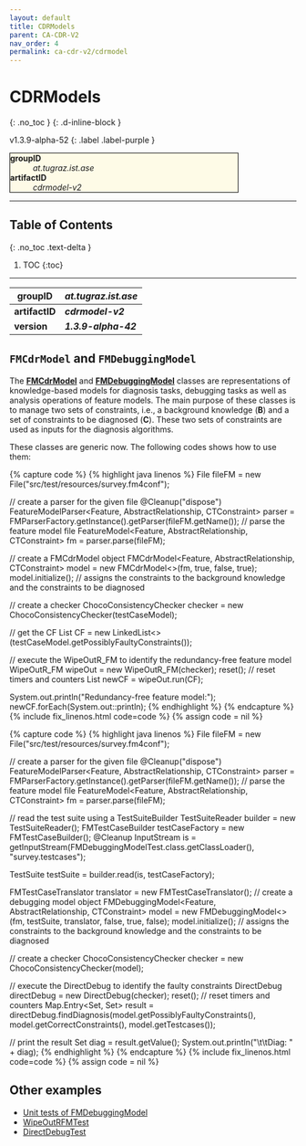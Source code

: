 ```yaml
---
layout: default
title: CDRModels
parent: CA-CDR-V2
nav_order: 4
permalink: ca-cdr-v2/cdrmodel
---
```


# CDRModels
{: .no_toc }
{: .d-inline-block }

v1.3.9-alpha-52
{: .label .label-purple }

<dl style="background:#FEFBE7; border:solid 1px black; width:400px;">
    <dt><strong>groupID</strong></dt>
    <dd><em>at.tugraz.ist.ase</em></dd>
    <dt><strong>artifactID</strong></dt>
    <dd><em>cdrmodel-v2</em></dd>
</dl>

---

## Table of Contents
{: .no_toc .text-delta }

1. TOC
{:toc}

---

| **groupID**    | **_at.tugraz.ist.ase_** |
|----------------|-------------------------|
| **artifactID** | **_cdrmodel-v2_**       |
| **version**    | **_1.3.9-alpha-42_**    |

## `FMCdrModel` and `FMDebuggingModel`

The [**FMCdrModel**](https://github.com/manleviet/CA-CDR-V2/blob/21-uses-generics-for-feature-model/cdrmodel-package/src/main/java/at/tugraz/ist/ase/cdrmodel/fm/FMCdrModel.java)
and [**FMDebuggingModel**](https://github.com/manleviet/CA-CDR-V2/blob/21-uses-generics-for-feature-model/cdrmodel-package/src/main/java/at/tugraz/ist/ase/cdrmodel/fm/FMDebuggingModel.java)
classes are representations of knowledge-based models for diagnosis tasks, debugging tasks as well as
analysis operations of feature models.
The main purpose of these classes is to manage two sets of constraints, i.e., a background knowledge (**B**)
and a set of constraints to be diagnosed (**C**).
These two sets of constraints are used as inputs for the diagnosis algorithms.

These classes are generic now.
The following codes shows how to use them:

{% capture code %}
{% highlight java linenos %}
File fileFM = new File("src/test/resources/survey.fm4conf");

// create a parser for the given file
@Cleanup("dispose")
FeatureModelParser<Feature, AbstractRelationship<Feature>, CTConstraint> parser = FMParserFactory.getInstance().getParser(fileFM.getName());
// parse the feature model file
FeatureModel<Feature, AbstractRelationship<Feature>, CTConstraint> fm = parser.parse(fileFM);

// create a FMCdrModel object
FMCdrModel<Feature, AbstractRelationship<Feature>, CTConstraint> model = new FMCdrModel<>(fm, true, false, true);
    model.initialize(); // assigns the constraints to the background knowledge and the constraints to be diagnosed

// create a checker
ChocoConsistencyChecker checker = new ChocoConsistencyChecker(testCaseModel);

// get the CF
List<Constraint> CF = new LinkedList<>(testCaseModel.getPossiblyFaultyConstraints());

// execute the WipeOutR_FM to identify the redundancy-free feature model
WipeOutR_FM wipeOut = new WipeOutR_FM(checker);
reset(); // reset timers and counters
List<Constraint> newCF = wipeOut.run(CF);

System.out.println("Redundancy-free feature model:");
newCF.forEach(System.out::println);
{% endhighlight %}
{% endcapture %}
{% include fix_linenos.html code=code %}
{% assign code = nil %}

{% capture code %}
{% highlight java linenos %}
File fileFM = new File("src/test/resources/survey.fm4conf");

// create a parser for the given file
@Cleanup("dispose")
FeatureModelParser<Feature, AbstractRelationship<Feature>, CTConstraint> parser = FMParserFactory.getInstance().getParser(fileFM.getName());
// parse the feature model file
FeatureModel<Feature, AbstractRelationship<Feature>, CTConstraint> fm = parser.parse(fileFM);

// read the test suite using a TestSuiteBuilder
TestSuiteReader builder = new TestSuiteReader();
FMTestCaseBuilder testCaseFactory = new FMTestCaseBuilder();
@Cleanup InputStream is = getInputStream(FMDebuggingModelTest.class.getClassLoader(), "survey.testcases");

TestSuite testSuite = builder.read(is, testCaseFactory);

FMTestCaseTranslator translator = new FMTestCaseTranslator();
// create a debugging model object
FMDebuggingModel<Feature, AbstractRelationship<Feature>, CTConstraint> model = new FMDebuggingModel<>(fm, testSuite, translator, false, true, false);
    model.initialize(); // assigns the constraints to the background knowledge and the constraints to be diagnosed

// create a checker
ChocoConsistencyChecker checker = new ChocoConsistencyChecker(model);

// execute the DirectDebug to identify the faulty constraints
DirectDebug directDebug = new DirectDebug(checker);
reset(); // reset timers and counters
Map.Entry<Set<ITestCase>, Set<Constraint>> result = directDebug.findDiagnosis(model.getPossiblyFaultyConstraints(),
    model.getCorrectConstraints(),
    model.getTestcases());

// print the result
Set<Constraint> diag = result.getValue();
    System.out.println("\t\tDiag: " + diag);
{% endhighlight %}
{% endcapture %}
{% include fix_linenos.html code=code %}
{% assign code = nil %}

## Other examples

- [Unit tests of FMDebuggingModel](https://github.com/manleviet/CA-CDR-V2/tree/21-uses-generics-for-feature-model/cdrmodel-package/src/test/java/at/tugraz/ist/ase/cdrmodel/fm)
- [WipeOutRFMTest](https://github.com/manleviet/CA-CDR-V2/blob/21-uses-generics-for-feature-model/ca-cdr-package/src/test/java/at/tugraz/ist/ase/cacdr/algorithms/WipeOutRFMTest.java)
- [DirectDebugTest](https://github.com/manleviet/CA-CDR-V2/blob/21-uses-generics-for-feature-model/ca-cdr-package/src/test/java/at/tugraz/ist/ase/cacdr/algorithms/DirectDebugTest.java)

[//]: # (Test cases and test suite)

[//]: # (In the context of the WipeOutR project, each test case is a conjunction of assignments, e.g., A=a1 & B=b3 & C=c2 &..., where ‘A=a1’ is an assignment, ‘&’ represents an AND operator.)

[//]: # (To feature models, test cases are simpler, e.g., A & ~B & C, where ‘A’ represents ‘A=true’ and ‘~B’ represents ‘B=false.’)

[//]: # (A test suite is a set of test cases.)

[//]: # (test-package & eval-package)

[//]: # (Link: https://github.com/manleviet/CA-CDR-V2/tree/main/test-package)

[//]: # (https://github.com/manleviet/CA-CDR-V2/tree/main/eval-package)

[//]: # (These packages provide two functionalities:)

[//]: # (1.	Test case and test suite management – provides the following classes:)

[//]: # (      a.	Assignment – manages an assignment, e.g., F1 = true or Modell = limousine.)

[//]: # (      b.	ITestCase – an interface that defines which functionalities every type of test case needs to support.)

[//]: # (      In another project, I have a new type of test case called AggregatedTestCase.)

[//]: # (      c.	TestCase – a test case that manages a list of assignments, a corresponding list of Choco constraints, and maybe a corresponding list of negative Choco constraints.)

[//]: # (      d.	TestSuite – manages a list of ITestCase.)

[//]: # (      e.	TestSuiteBuilder – provides a function &#40;buildTestSuite&#41; that reads a test suite from a test suite file. A test suite file will contain a total number of test cases in the first line and each test case written in other lines.)

[//]: # (      If you need to support other structures of test suite files, you need to implement the interface ITestSuiteBuildable.)

[//]: # (      f.	FMTestCaseBuilder – provides the capability of translating a feature model test case into a TestCase object.)

[//]: # (      To support other test case types &#40;such as Renault test case - Var1 = S64 & Var3 = M9&#41;, you need to implement the interface ITestCaseBuildable.)

[//]: # (2.	PerformanceEvaluator – an evaluator which measures algorithm runtimes or counts something.)

[//]: # (      Example – how to use TestCase and TestSuite classes:)

[//]: # (-	Unit tests)

[//]: # (-	WipeOutR_T_Model1)

[//]: # (-	WipeOutR_T_Model2)

[//]: # (-	RuntimeForTestcasesV2)

[//]: # (-	WipeOutTEvaluationV2)

[//]: # (     Example – how to use PerformanceEvaluator as well as Counter and Timer:)

[//]: # (-	Unit test)

[//]: # (-	RuntimeForTestcasesV2)

[//]: # (-	WipeOutTEvaluationV2)

[//]: # ()
[//]: # (CDR Models)

[//]: # (The input of consistency-based algorithms, such as WipeOutR_T or WipeOutR_FM, is a set of constraints or test cases. Therefore, CDRModels are created to manage/prepare the constraints/test cases before passing them to the algorithms.)

[//]: # (CDRModel package)

[//]: # (Link https://github.com/manleviet/CA-CDR-V2/tree/main/cdrmodel-package)

[//]: # (The abstract class CDRModel manages:)

[//]: # (-	a set of constraints which we assume to be always correct &#40;a background knowledge&#41; – correctConstraints.)

[//]: # (-	a set of constraints that could be faulty – possiblyFaultyConstraints.)

[//]: # (     We denote correctConstraints as B and possiblyFaultyConstraints as C in some consistency-based algorithms.)

[//]: # (     New CDRModel inheritance needs to override the initialize function, where we add constraints from the KB class to sets of constraints, i.e., add correct constraints to correctConstraints and possible faulty constraints to possiblyFaultyConstraints.)

[//]: # (     You can directly pass constraints from the KB class to consistency-based algorithms. However, in this case, it’s challenging to manage your code. With CDRModels, you know where you need to take care of constraints that will be passed to algorithms.)

[//]: # (     For the WipeOutR project, a new CDRModel class needs to implement the interface IDebuggingModel, which requires the new class to provide a set of test cases. In this context, the initialize function needs an additional step to translate test cases into Choco constraints.)

[//]: # (     The TestCaseBuilders can only read and create TestCase objects. It couldn’t translate these test cases into Choco constraints since it doesn’t know the Choco Model, in which these test cases will be checked. On the contrary, CDR models hold a Choco Model taken from a KB object. So, the responsibility of translating test cases into Choco constraints belongs to CDR models and should be implemented inside the initialize function.)

[//]: # (     Example – how to create a new CDRModel that implements the interface IDebuggingModel:)

[//]: # (-	WipeOutR_T_Model1)

[//]: # (-	WipeOutR_T_Model2)

[//]: # (-	WipeOutRTModel.java)

[//]: # (-	WipeOutRFMModel.java)

[//]: # (     Example – how to use the above models:)

[//]: # (-	RuntimeForTestcasesV2)

[//]: # (-	WipeOutTEvaluationV2)

[//]: # (-	SolverRuntimeEvaluation)

[//]: # (-	WipeOutFMEvaluationV2)
